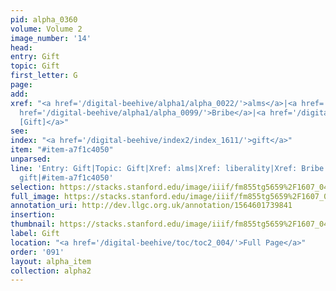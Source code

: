 ```yaml
---
pid: alpha_0360
volume: Volume 2
image_number: '14'
head: 
entry: Gift
topic: Gift
first_letter: G
page: 
add: 
xref: "<a href='/digital-beehive/alpha1/alpha_0022/'>alms</a>|<a href='/digital-beehive/alpha3/alpha_0532/'>liberality</a>|<a
  href='/digital-beehive/alpha1/alpha_0099/'>Bribe</a>|<a href='/digital-beehive/toc/toc2_121/'>506
  [Gift]</a>"
see: 
index: "<a href='/digital-beehive/index2/index_1611/'>gift</a>"
item: "#item-a7f1c4050"
unparsed: 
line: 'Entry: Gift|Topic: Gift|Xref: alms|Xref: liberality|Xref: Bribe|Xref: 506 [Gift]|Index:
  gift|#item-a7f1c4050'
selection: https://stacks.stanford.edu/image/iiif/fm855tg5659%2F1607_0481/742,1943,3037,517/full/0/default.jpg
full_image: https://stacks.stanford.edu/image/iiif/fm855tg5659%2F1607_0481/full/full/0/default.jpg
annotation_uri: http://dev.llgc.org.uk/annotation/1564601739841
insertion: 
thumbnail: https://stacks.stanford.edu/image/iiif/fm855tg5659%2F1607_0481/742,1943,600,180/250,/0/default.jpg
label: Gift
location: "<a href='/digital-beehive/toc/toc2_004/'>Full Page</a>"
order: '091'
layout: alpha_item
collection: alpha2
---
```

